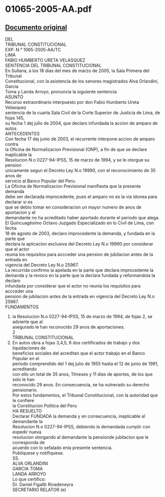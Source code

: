 
01065-2005-AA.pdf
=================
  
[Documento original](https://tc.gob.pe/jurisprudencia/2005/01065-2005-AA.pdf)  
---  
DEL  
TRIBUNAL CONSTITUCIONAL  
EXP. N.° 1065-2005-AA/TC  
LIMA  
FABIO HUMBERTO URETA VELASQUEZ  
SENTENCIA DEL TRIBUNAL CONSTITUCIONAL  
En Sullana, a los 18 dias del mes de marzo de 2005, la Sala Primera del Tribunal  
Constitucional, con la asistencia de los senores magistrados Alva Orlandini, Garcia  
Toma y Landa Arroyo, pronuncia la siguiente sentencia  
ASUNTO  
Recurso extraordinario interpuesto por don Fabio Humberto Ureta Velasquez  
sentencia de la cuarta Sala Civil de la Corte Superior de Justicia de Lima, de fojas 145,  
su fecha 1 dej julio de 2004, que declaro infundada la accion de amparo de autos.  
ANTECEDENTES  
Con fecha 17 dej junio de 2003, el recurrente interpone accion de amparo contra  
la Oficina de Normalizacion Previsional (ONP), a fin de que se declare inaplicable la  
Resolucion N.o 0227-94-IPSS, 15 de marzo de 1994, y se le otorgue su pension  
unicamente segun el Decreto Ley N.o 19990, con el reconocimiento de 35 anos de  
servicio al Banco Popular del Peru.  
La Oficina de Normalizacion Previsional manifiesta que la presente demanda  
debe ser declarada improcedente, pues el amparo no es la via idonea para declarar si es  
que se debio tomar en consideracion un mayor numero de anos de aportacion y el  
demandante no ha acreditado haber aportado durante el periodo que alega.  
El Quincuagésimo Octavo Juzgado Especializado en lo Civil de Lima, con fecha  
18 de agosto de 2003, declaro improcedente la demanda, y fundada en la parte que  
declara la aplicacion exclusiva del Decreto Ley N.o 19990 por considerar que el actor  
reunia los requisitos para accceder una pension de jubilacion antes de la entrada en  
vigencia del Decreto Ley N.o 25967.  
La recurrida confirmo la apelada en la parte que declara improcedente la  
demanda y la revoco en la parte que la declara fundada y reformandola la declaro  
infundada por considerar que el actor no reunia los requisitos para accceder una  
pension de jubilacion antes de la entrada en vigencia del Decreto Ley N.o 25967.  
FUNDAMENTOS  
1. la Resolucion N.o 0227-94-IPSS, 15 de marzo de 1994, de fojas 2, se advierte que al  
asegurado le han reconocido 29 anos de aportaciones.  
2  
TRIBUNAL CONSTITUCIONAL  
2. En autos obra a fojas 3,4,5, 6 dos certificados de trabajo y dos liquidaciones de  
beneficios sociales del acreditan que el actor trabajo en el Banco Popular en el  
periodo comprendido del 1 dej julio de 1955 hasta el 12 de junio de 1991, acreditando  
con ello un total de 35 anos, 11meses y 11 dias de aportes, de los que solo le han  
reconocido 29 anos. En consecuencia, se ha vulnerado su derecho pensionario.  
Por estos fundamentos, el Tribunal Constitucional, con la autoridad que le confiere  
la Constitucion Politica del Peru  
HA RESUELTO  
Declarar FUNDADA la demanda y en consecuencia, inaplicable al demandante la  
Resolucion N.o 0227-94-IPSS, debiendo la demandada cumplir con expedir nueva  
resolucion otorgando al demandante la pensionde jubilacion que le corresponda de  
acuerdo con lo sefalado enla presente sentencia.  
Publiquese y notifiquese.  
SS.  
ALVA ORLANDINI  
GARCIA TOMA  
LANDA ARROYO  
Lo que certifico:  
Dr. Daniel Figallb Rivadeneyra  
SECRETARIO RELATOR (e)